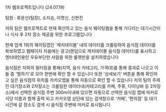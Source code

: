 1차 웹프로젝트입니다 (24.07.19)

팀원 : 류윤선(팀장), 소지승, 이명신, 신현진

저희 팀은 웹프로젝트로 현재 확산하고 있는 음식 웨이팅웹을 통해 기다리는 대기시간이나 식사 후 2차 장소 제공을 위한 프로그램입니다

현재 업계 1위의 웨이팅앱인 '캐치테이블' 내의 데이터를 크롤링하여 음식점 데이터를 확보하였고
웹페이지 처음에는 광고(랜덤으로 캐치테이블 음식점 데이터)를 표시하고 엔터테인용인 우유부단한 사람을 위한 룰렛판을 설치하였습니다

음식점은 저희의 필터링을 통해(지역, 음식 카테고리, 가격대)를 통해 결과로 나오고 이들 중 '찜하기'로 모아 한번에 확인 할 수 있습니다
또한 '상세보기' 버튼을 통해 확인하고 싶은 음식점의 위치를 카카오맵을 통해 자동으로 확인 할 수 있습니다
저의 팀의 주제인 대기장소와 2차장소는 크롤링한 데이터내(카테고리를 카페, 주류, 다이닝바 등 2차장소)에서 
선택한 음식점 주변 300m이내에 있으면 자동으로 선택한 음식점 맵에 마커로 식당 이름과 함께 출력 되고 카카오맵 상단에 있는 검색창으로
'카페', '편의점' 등 대기시간에 갈 장소도 검색 시 음식점 주변에 머커로 표시됩니다
